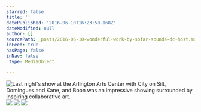 ```yaml
---
starred: false
title: ''
datePublished: '2016-06-10T16:23:50.168Z'
dateModified: null
author: []
sourcePath: _posts/2016-06-10-wonderful-work-by-sofar-sounds-dc-host.md
inFeed: true
hasPage: false
inNav: false
_type: MediaObject

---
```

![Last night's show at the Arlington Arts Center with City on Silt, Domingues and Kane, and Boon was an impressive showing surrounded by inspiring collaborative art.](https://the-grid-user-content.s3-us-west-2.amazonaws.com/6cc425d9-eacc-404e-b4de-6b045905fe5e.jpg)
![](https://the-grid-user-content.s3-us-west-2.amazonaws.com/ce03ce90-af73-46fe-9ac1-651442bbdc56.jpg)
![](https://the-grid-user-content.s3-us-west-2.amazonaws.com/86dea900-aa90-4191-bffe-0e4a047273f1.jpg)
![](https://the-grid-user-content.s3-us-west-2.amazonaws.com/c51d6c8c-b56b-46a8-b673-b541a628c32b.jpg)